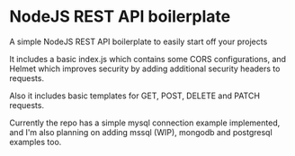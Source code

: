 # NodeJS REST API boilerplate
A simple NodeJS REST API boilerplate to easily start off your projects

It includes a basic index.js which contains some CORS configurations, and Helmet which improves security by adding additional security headers to requests.

Also it includes basic templates for GET, POST, DELETE and PATCH requests.

Currently the repo has a simple mysql connection example implemented, and I'm also planning on adding mssql (WIP), mongodb and postgresql examples too.

